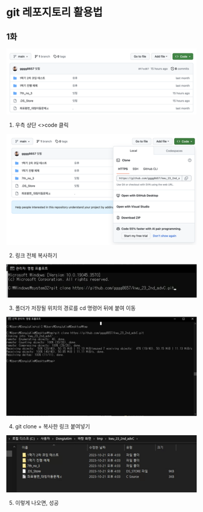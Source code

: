 # git 레포지토리 활용법

## 1화

![Alt text](image.png)
1. 우측 상단 <>code 클릭

![Alt text](image-1.png)

2. 링크 전체 복사하기

![Alt text](image-2.png)

3. 폴더가 저장될 위치의 경로를 cd 명령어 뒤에 붙여 이동

![Alt text](image-3.png)

4. git clone + 복사한 링크 붙여넣기

![Alt text](image-4.png)

5. 이렇게 나오면, 성공




